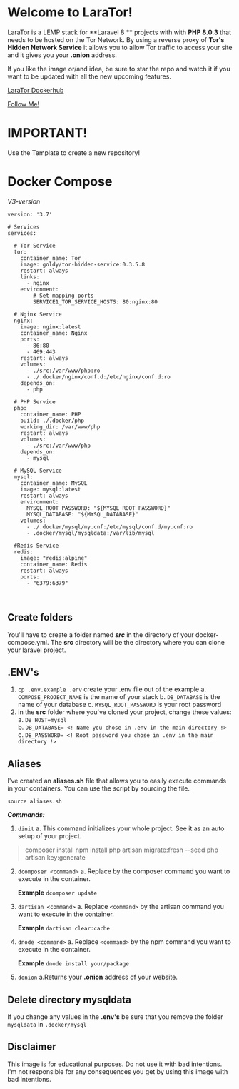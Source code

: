 # Welcome to LaraTor!

LaraTor is a LEMP stack for **Laravel 8 ** projects with with **PHP 8.0.3** that needs to be hosted on the Tor Network. By using a reverse proxy of **Tor's Hidden Network Service** it allows you to allow Tor traffic to access your site and it gives you your **.onion** address. 

If you like the image or/and idea, be sure to star the repo and watch it if you want to be updated with all the new upcoming features.

[LaraTor Dockerhub](https://hub.docker.com/r/noahnxt/larator)

[Follow Me!](https://github.com/NoahNxT)

# IMPORTANT!
Use the Template to create a new repository!

# Docker Compose
*V3-version*
```
version: '3.7'

# Services
services:

  # Tor Service
  tor:
    container_name: Tor
    image: goldy/tor-hidden-service:0.3.5.8
    restart: always
    links:
      - nginx
    environment:
        # Set mapping ports
        SERVICE1_TOR_SERVICE_HOSTS: 80:nginx:80
        
  # Nginx Service
  nginx:
    image: nginx:latest
    container_name: Nginx
    ports:
      - 86:80
      - 469:443
    restart: always
    volumes:
      - ./src:/var/www/php:ro
      - ./.docker/nginx/conf.d:/etc/nginx/conf.d:ro
    depends_on:
      - php

  # PHP Service
  php:
    container_name: PHP
    build: ./.docker/php
    working_dir: /var/www/php
    restart: always
    volumes:
      - ./src:/var/www/php
    depends_on:
      - mysql

  # MySQL Service
  mysql:
    container_name: MySQL
    image: mysql:latest
    restart: always
    environment:
      MYSQL_ROOT_PASSWORD: "${MYSQL_ROOT_PASSWORD}"
      MYSQL_DATABASE: "${MYSQL_DATABASE}"
    volumes:
      - ./.docker/mysql/my.cnf:/etc/mysql/conf.d/my.cnf:ro
      - .docker/mysql/mysqldata:/var/lib/mysql

  #Redis Service
  redis:
    image: "redis:alpine"
    container_name: Redis
    restart: always
    ports:
      - "6379:6379"



```
    

## Create folders

You'll have to create a folder named ***src*** in the directory of your docker-compose.yml. The **src** directory will be the directory where you can clone your laravel project.

## .ENV's

 1. `cp .env.example .env` create your .env file out of the example
	 a. `COMPOSE_PROJECT_NAME` is the name of your stack
	 b. `DB_DATABASE` is the name of your database
	 c. `MYSQL_ROOT_PASSWORD` is your root password
2. in the **src** folder where you've cloned your project, change these values:
	a. `DB_HOST=mysql`  
	b. `DB_DATABASE= <! Name you chose in .env in the main directory !>`  
	c. `DB_PASSWORD= <! Root password you chose in .env in the main directory !>`  
	
## Aliases

I've created an **aliases.sh** file that allows you to easily execute commands in your containers. You can use the script by sourcing the file.

    source aliases.sh

***Commands:***

 1. `dinit`
	 a. This command initializes your whole project. See it as an auto setup of your project.

> composer install 
> npm install 
> php artisan migrate:fresh --seed 
> php artisan key:generate

2. `dcomposer <command>`
	a. Replace <command> by the composer command you want to execute in the container.
	
    **Example**
``
    dcomposer update
``

3. `dartisan <command>`
	a. Replace `<command>` by the artisan command you want to execute in the container.
	
    **Example**
``
    dartisan clear:cache
``

4. `dnode <command>`
	a. Replace `<command>` by the npm command you want to execute in the container.
	
    **Example**
``
    dnode install your/package
``

5. `donion`
	a.Returns your **.onion** address of your website.

## Delete directory mysqldata

If you change any values in the **.env's** be sure that you remove the folder `mysqldata` in `.docker/mysql`


##  Disclaimer
This image is for educational purposes. Do not use it with bad intentions. I'm not responsible for any consequences you get by using this image with bad intentions.
